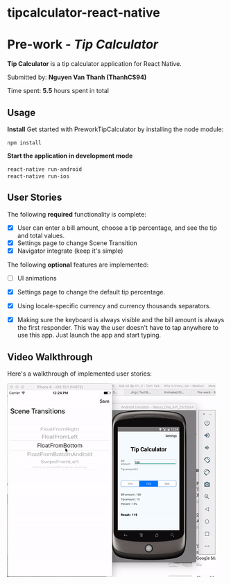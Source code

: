 # tipcalculator-react-native
# Pre-work - *Tip Calculator*

**Tip Calculator** is a tip calculator application for React Native.

Submitted by: **Nguyen Van Thanh (ThanhCS94)**

Time spent: **5.5** hours spent in total

## Usage
**Install**
Get started with PreworkTipCalculator by installing the node module:

```
npm install
```

**Start the application in development mode**
```
react-native run-android
react-native run-ios
```

## User Stories

The following **required** functionality is complete:

* [x] User can enter a bill amount, choose a tip percentage, and see the tip and total values.
* [x] Settings page to change Scene Transition
* [x] Navigator integrate (keep it's simple)

The following **optional** features are implemented:
* [ ] UI animations
* [x] Settings page to change the default tip percentage.
* [x] Using locale-specific currency and currency thousands separators.
* [x] Making sure the keyboard is always visible and the bill amount is always the first responder. This way the user doesn't have to tap anywhere to use this app. Just launch the app and start typing.


## Video Walkthrough

Here's a walkthrough of implemented user stories:


![PreWork](https://github.com/thanhcs94/tipcalculator-react-native/blob/master/screen_record.gif "PreWork")
